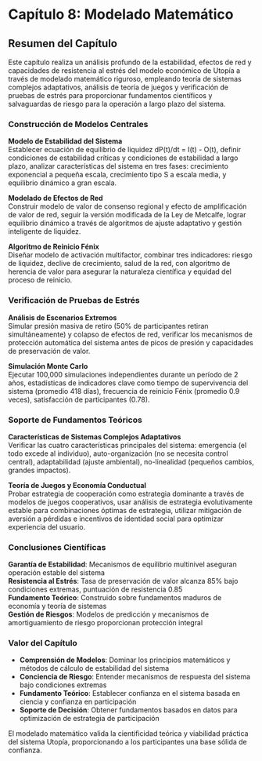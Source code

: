 # Capítulo 8: Modelado Matemático

## Resumen del Capítulo

Este capítulo realiza un análisis profundo de la estabilidad, efectos de red y capacidades de resistencia al estrés del modelo económico de Utopía a través de modelado matemático riguroso, empleando teoría de sistemas complejos adaptativos, análisis de teoría de juegos y verificación de pruebas de estrés para proporcionar fundamentos científicos y salvaguardas de riesgo para la operación a largo plazo del sistema.

### Construcción de Modelos Centrales

**Modelo de Estabilidad del Sistema**  
Establecer ecuación de equilibrio de liquidez dP(t)/dt = I(t) - O(t), definir condiciones de estabilidad críticas y condiciones de estabilidad a largo plazo, analizar características del sistema en tres fases: crecimiento exponencial a pequeña escala, crecimiento tipo S a escala media, y equilibrio dinámico a gran escala.

**Modelado de Efectos de Red**  
Construir modelo de valor de consenso regional y efecto de amplificación de valor de red, seguir la versión modificada de la Ley de Metcalfe, lograr equilibrio dinámico a través de algoritmos de ajuste adaptativo y gestión inteligente de liquidez.

**Algoritmo de Reinicio Fénix**  
Diseñar modelo de activación multifactor, combinar tres indicadores: riesgo de liquidez, declive de crecimiento, salud de la red, con algoritmo de herencia de valor para asegurar la naturaleza científica y equidad del proceso de reinicio.

### Verificación de Pruebas de Estrés

**Análisis de Escenarios Extremos**  
Simular presión masiva de retiro (50% de participantes retiran simultáneamente) y colapso de efectos de red, verificar los mecanismos de protección automática del sistema antes de picos de presión y capacidades de preservación de valor.

**Simulación Monte Carlo**  
Ejecutar 100,000 simulaciones independientes durante un período de 2 años, estadísticas de indicadores clave como tiempo de supervivencia del sistema (promedio 418 días), frecuencia de reinicio Fénix (promedio 0.9 veces), satisfacción de participantes (0.78).

### Soporte de Fundamentos Teóricos

**Características de Sistemas Complejos Adaptativos**  
Verificar las cuatro características principales del sistema: emergencia (el todo excede al individuo), auto-organización (no se necesita control central), adaptabilidad (ajuste ambiental), no-linealidad (pequeños cambios, grandes impactos).

**Teoría de Juegos y Economía Conductual**  
Probar estrategia de cooperación como estrategia dominante a través de modelos de juegos cooperativos, usar análisis de estrategia evolutivamente estable para combinaciones óptimas de estrategia, utilizar mitigación de aversión a pérdidas e incentivos de identidad social para optimizar experiencia del usuario.

### Conclusiones Científicas

**Garantía de Estabilidad**: Mecanismos de equilibrio multinivel aseguran operación estable del sistema  
**Resistencia al Estrés**: Tasa de preservación de valor alcanza 85% bajo condiciones extremas, puntuación de resistencia 0.85  
**Fundamento Teórico**: Construido sobre fundamentos maduros de economía y teoría de sistemas  
**Gestión de Riesgos**: Modelos de predicción y mecanismos de amortiguamiento de riesgo proporcionan protección integral

### Valor del Capítulo

* **Comprensión de Modelos**: Dominar los principios matemáticos y métodos de cálculo de estabilidad del sistema
* **Conciencia de Riesgo**: Entender mecanismos de respuesta del sistema bajo condiciones extremas
* **Fundamento Teórico**: Establecer confianza en el sistema basada en ciencia y confianza en participación
* **Soporte de Decisión**: Obtener fundamentos basados en datos para optimización de estrategia de participación

El modelado matemático valida la cientificidad teórica y viabilidad práctica del sistema Utopía, proporcionando a los participantes una base sólida de confianza.